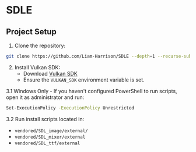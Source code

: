 # SDLE

## Project Setup

1. Clone the repository:
```sh
git clone https://github.com/Liam-Harrison/SDLE --depth=1 --recurse-submodules
```

2. Install Vulkan SDK:
   - Download [Vulkan SDK](https://vulkan.lunarg.com/sdk/home)
   - Ensure the `VULKAN_SDK` environment variable is set.

3.1 Windows Only - If you haven't configured PowerShell to run scripts, open it as administrator and run:
```sh
Set-ExecutionPolicy -ExecutionPolicy Unrestricted
```

3.2 Run install scripts located in:
   - `vendored/SDL_image/external/`
   - `vendored/SDL_mixer/external`
   - `vendored/SDL_ttf/external`